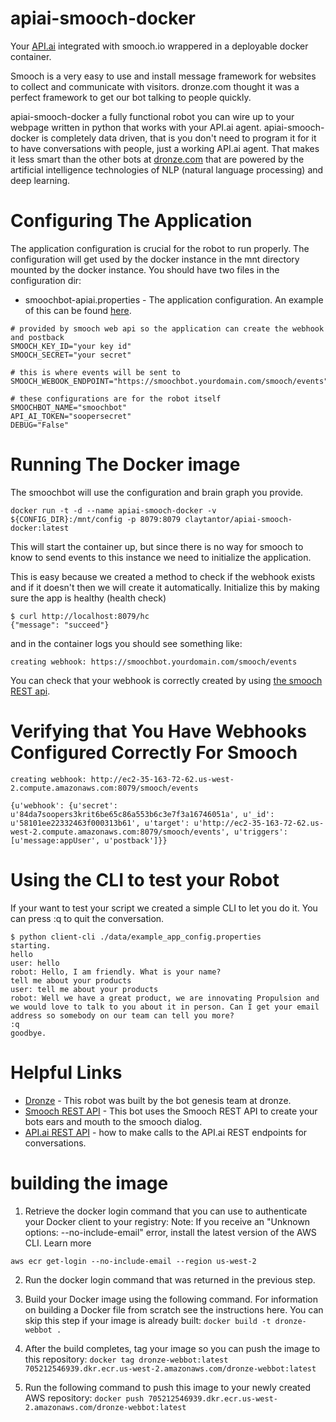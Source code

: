 # apiai-smooch-docker
Your [API.ai](https://api.ai) integrated with smooch.io wrappered in a deployable docker container.

Smooch is a very easy to use and install message framework for websites to collect and communicate with visitors. dronze.com thought it was a perfect framework to get our bot talking to people quickly.

apiai-smooch-docker a fully functional robot you can wire up to your webpage written in python that works with your API.ai agent. apiai-smooch-docker is completely data driven, that is you don't need to program it for it to have conversations with people, just a working API.ai agent. That makes it less smart than the other bots at [dronze.com](https://dronze.co ) that are powered by the artificial intelligence technologies of NLP (natural language processing) and deep learning.

# Configuring The Application
The application configuration is crucial for the robot to run properly. The configuration will get used by the docker instance in the mnt directory mounted by the docker instance. You should have two files in the configuration dir:

* smoochbot-apiai.properties - The application configuration. An example of this can be found [here](./data/example_app_config.properties).

```
# provided by smooch web api so the application can create the webhook and postback
SMOOCH_KEY_ID="your key id"
SMOOCH_SECRET="your secret"

# this is where events will be sent to
SMOOCH_WEBOOK_ENDPOINT="https://smoochbot.yourdomain.com/smooch/events"

# these configurations are for the robot itself
SMOOCHBOT_NAME="smoochbot"
API_AI_TOKEN="soopersecret"
DEBUG="False"
```

# Running The Docker image
The smoochbot will use the configuration and brain graph you provide.

```
docker run -t -d --name apiai-smooch-docker -v ${CONFIG_DIR}:/mnt/config -p 8079:8079 claytantor/apiai-smooch-docker:latest
```

This will start the container up, but since there is no way for smooch to know to send events to this instance we need to initialize the application.

This is easy because we created a method to check if the webhook exists and if it doesn't then we will create it automatically. Initialize this by making sure the app is healthy (health check)

```
$ curl http://localhost:8079/hc
{"message": "succeed"}
```

and in the container logs you should see something like:

```
creating webhook: https://smoochbot.yourdomain.com/smooch/events
```

You can check that your webhook is correctly created by using [the smooch REST api](http://docs.smooch.io/rest/).


# Verifying that You Have Webhooks Configured Correctly For Smooch

```
creating webhook: http://ec2-35-163-72-62.us-west-2.compute.amazonaws.com:8079/smooch/events

{u'webhook': {u'secret': u'84da7soopers3krit6be65c86a553b6c3e7f3a16746051a', u'_id': u'58101ee22332463f000313b61', u'target': u'http://ec2-35-163-72-62.us-west-2.compute.amazonaws.com:8079/smooch/events', u'triggers': [u'message:appUser', u'postback']}}
```


# Using the CLI to test your Robot
If your want to test your script we created a simple CLI to let you do it. You can press :q to quit the conversation.

```
$ python client-cli ./data/example_app_config.properties
starting.
hello
user: hello
robot: Hello, I am friendly. What is your name?
tell me about your products
user: tell me about your products
robot: Well we have a great product, we are innovating Propulsion and we would love to talk to you about it in person. Can I get your email address so somebody on our team can tell you more?
:q
goodbye.
```

# Helpful Links

* [Dronze](https://dronze.com) - This robot was built by the bot genesis team at dronze.
* [Smooch REST API](http://docs.smooch.io/rest/) - This bot uses the Smooch REST API to create your bots ears and mouth to the smooch dialog.
* [API.ai REST API](https://docs.api.ai/docs/reference) - how to make calls to the API.ai REST endpoints for conversations.

# building the image

1) Retrieve the docker login command that you can use to authenticate your Docker client to your registry: 
Note: 
If you receive an "Unknown options: --no-include-email" error, install the latest version of the AWS CLI. Learn more

`aws ecr get-login --no-include-email --region us-west-2`

2) Run the docker login command that was returned in the previous step. 


3) Build your Docker image using the following command. For information on building a Docker file from scratch see the instructions here. You can skip this step if your image is already built:
`docker build -t dronze-webbot .`

4) After the build completes, tag your image so you can push the image to this repository:
`docker tag dronze-webbot:latest 705212546939.dkr.ecr.us-west-2.amazonaws.com/dronze-webbot:latest`

5) Run the following command to push this image to your newly created AWS repository:
`docker push 705212546939.dkr.ecr.us-west-2.amazonaws.com/dronze-webbot:latest`